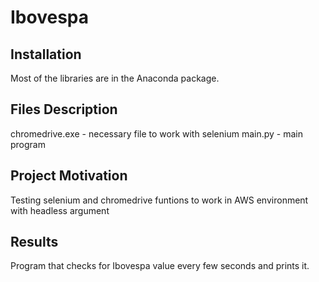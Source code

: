 # Ibovespa

## Installation
Most of the libraries are in the Anaconda package. 

## Files Description
chromedrive.exe - necessary file to work with selenium
main.py - main program

## Project Motivation
Testing selenium and chromedrive funtions to work in AWS environment with headless argument

## Results
Program that checks for Ibovespa value every few seconds and prints it.
